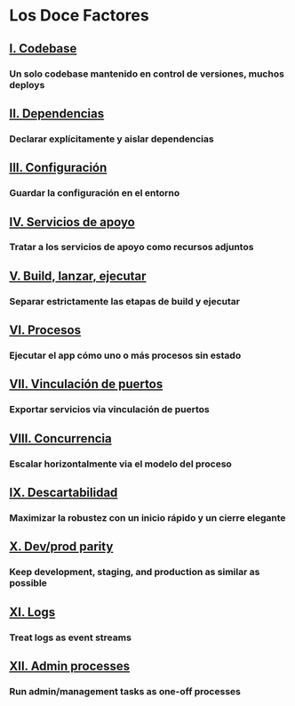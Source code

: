 Los Doce Factores
=================

## [I. Codebase](./codebase)
### Un solo codebase mantenido en control de versiones, muchos deploys

## [II. Dependencias](./dependencies)
### Declarar explícitamente y aislar dependencias

## [III. Configuración](./config)
### Guardar la configuración en el entorno

## [IV. Servicios de apoyo](./backing-services)
### Tratar a los servicios de apoyo como recursos adjuntos

## [V. Build, lanzar, ejecutar](./build-release-run)
### Separar estrictamente las etapas de build y ejecutar

## [VI. Procesos](./processes)
### Ejecutar el app cómo uno o más procesos sin estado

## [VII. Vinculación de puertos](./port-binding)
### Exportar servicios via vinculación de puertos

## [VIII. Concurrencia](./concurrency)
### Escalar horizontalmente via el modelo del proceso

## [IX. Descartabilidad](./disposability)
### Maximizar la robustez con un inicio rápido y un cierre elegante

## [X. Dev/prod parity](./dev-prod-parity)
### Keep development, staging, and production as similar as possible

## [XI. Logs](./logs)
### Treat logs as event streams

## [XII. Admin processes](./admin-processes)
### Run admin/management tasks as one-off processes
